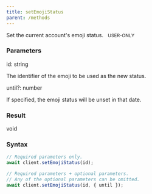 ```yaml
---
title: setEmojiStatus
parent: /methods
---
```


Set the current account's emoji status.<span class="select-none"> <span class="inline-flex w-fit items-center" style="font-size:12px;white-space:nowrap;word-break:keep-all;"><span class="w-fit bg-dbt select-none text-fgt" style="padding:2px 8px;border-radius:12px;">USER-ONLY</span></span> </span>

### Parameters 

<div class="flex flex-col gap-3"><div><div class="font-mono" id="p_id" data-anchor><span class="font-bold">id</span><span class="opacity-50">:</span> <span>string</span></div><div class="pl-3"><div class="no-margin">

The identifier of the emoji to be used as the new status.

</div></div></div><div class="flex flex-col gap-3"><div><div class="flex gap-2"><div class="font-mono p" id="p_until" data-anchor><span class="font-bold">until</span><span class="opacity-50"><span title="Optional" class="cursor-help">?</span>:</span> <span>number</span></div></div><div class="pl-3"><div class="no-margin">

If specified, the emoji status will be unset in that date.

</div></div></div></div></div>

### Result 

<div class="font-mono"><span>void</span></div>

### Syntax

```ts
// Required parameters only.
await client.setEmojiStatus(id);

// Required parameters + optional parameters.
// Any of the optional parameters can be omitted.
await client.setEmojiStatus(id, { until });
```



